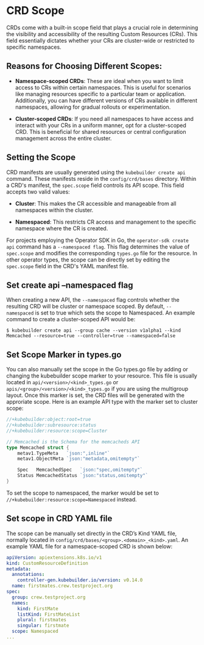 # CRD Scope



CRDs come with a built-in scope field that plays a crucial role in determining the visibility and accessibility of the resulting Custom Resources (CRs). This field essentially dictates whether your CRs are cluster-wide or restricted to specific namespaces.

## Reasons for Choosing Different Scopes:

- **Namespace-scoped CRDs**: These are ideal when you want to limit access to CRs within certain namespaces. This is useful for scenarios like managing resources specific to a particular team or application. Additionally, you can have different versions of CRs available in different namespaces, allowing for gradual rollouts or experimentation.

- **Cluster-scoped CRDs**: If you need all namespaces to have access and interact with your CRs in a uniform manner, opt for a cluster-scoped CRD. This is beneficial for shared resources or central configuration management across the entire cluster.

## Setting the Scope

CRD manifests are usually generated using the `kubebuilder create api` command. These manifests reside in the `config/crd/bases` directory. Within a CRD's manifest, the `spec.scope` field controls its API scope. This field accepts two valid values:

- **Cluster**: This makes the CR accessible and manageable from all namespaces within the cluster.

- **Namespaced**: This restricts CR access and management to the specific namespace where the CR is created.

For projects employing the Operator SDK in Go, the `operator-sdk create api` command has a `--namespaced flag`. This flag determines the value of `spec.scope` and modifies the corresponding `types.go` file for the resource. In other operator types, the scope can be directly set by editing the `spec.scope` field in the CRD's YAML manifest file.


## Set create api –namespaced flag

When creating a new API, the `--namespaced` flag controls whether the resulting CRD will be cluster or namespace scoped. By default, `--namespaced` is set to true which sets the scope to Namespaced. An example command to create a cluster-scoped API would be:

```shell
$ kubebuilder create api --group cache --version v1alpha1 --kind Memcached --resource=true --controller=true --namespaced=false
```

## Set Scope Marker in types.go

You can also manually set the scope in the Go types.go file by adding or changing the kubebuilder scope marker to your resource. This file is usually located in `api/<version>/<kind>_types.go` or `apis/<group>/<version>/<kind>_types.go` if you are using the multigroup layout. Once this marker is set, the CRD files will be generated with the approriate scope. Here is an example API type with the marker set to cluster scope:

```go
//+kubebuilder:object:root=true
//+kubebuilder:subresource:status
//+kubebuilder:resource:scope=Cluster

// Memcached is the Schema for the memcacheds API
type Memcached struct {
	metav1.TypeMeta   `json:",inline"`
	metav1.ObjectMeta `json:"metadata,omitempty"`

	Spec   MemcachedSpec   `json:"spec,omitempty"`
	Status MemcachedStatus `json:"status,omitempty"`
}
```
To set the scope to namespaced, the marker would be set to `//+kubebuilder:resource:scope=Namespaced` instead.

## Set scope in CRD YAML file

The scope can be manually set directly in the CRD’s Kind YAML file, normally located in `config/crd/bases/<group>.<domain>_<kind>.yaml`. An example YAML file for a namespace-scoped CRD is shown below:

```yaml
apiVersion: apiextensions.k8s.io/v1
kind: CustomResourceDefinition
metadata:
  annotations:
    controller-gen.kubebuilder.io/version: v0.14.0
  name: firstmates.crew.testproject.org
spec:
  group: crew.testproject.org
  names:
    kind: FirstMate
    listKind: FirstMateList
    plural: firstmates
    singular: firstmate
  scope: Namespaced
... 
```



